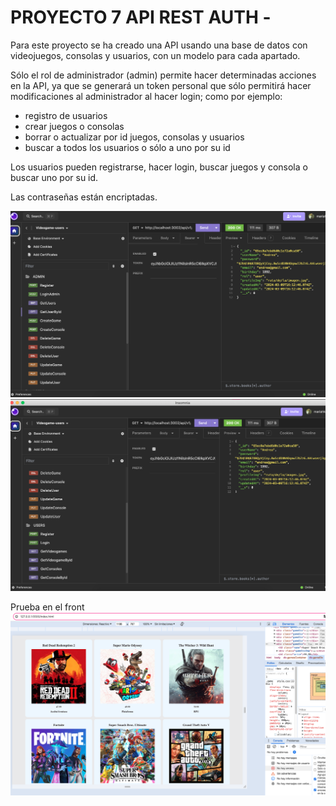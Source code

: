 # PROYECTO 7 API REST AUTH -

Para este proyecto se ha creado una API usando una base de datos con videojuegos, consolas y usuarios, con un modelo para cada apartado.

Sólo el rol de administrador (admin) permite hacer determinadas acciones en la API, ya que se generará un token personal que sólo permitirá hacer modificaciones al administrador al hacer login; como por ejemplo:

- registro de usuarios
- crear juegos o consolas
- borrar o actualizar por id juegos, consolas y usuarios
- buscar a todos los usuarios o sólo a uno por su id

Los usuarios pueden registrarse, hacer login, buscar juegos y consola o buscar uno por su id.

Las contraseñas están encriptadas.

![captura a Insomnia](/src/pics/1.png)
![captura a Insomnia](/src/pics/2.png)

Prueba en el front
![captura a Insomnia](/src/pics/3.png)
